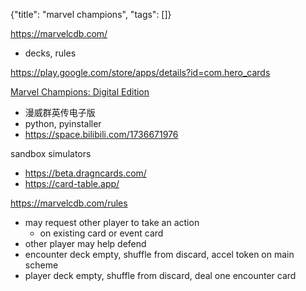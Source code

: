 {"title": "marvel champions", "tags": []}

https://marvelcdb.com/
* decks, rules

https://play.google.com/store/apps/details?id=com.hero_cards

[Marvel Champions: Digital Edition](https://irefrixs.itch.io/marvel-lcg)
* 漫威群英传电子版
* python, pyinstaller
* https://space.bilibili.com/1736671976

sandbox simulators
* https://beta.dragncards.com/
* https://card-table.app/

https://marvelcdb.com/rules
* may request other player to take an action
  * on existing card or event card
* other player may help defend
* encounter deck empty, shuffle from discard, accel token on main scheme
* player deck empty, shuffle from discard, deal one encounter card

